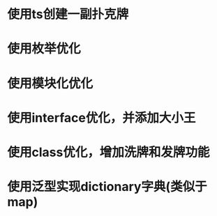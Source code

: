 # 使用ts创建一副扑克牌
# 使用枚举优化
# 使用模块化优化
# 使用interface优化，并添加大小王
# 使用class优化，增加洗牌和发牌功能
# 使用泛型实现dictionary字典(类似于map)